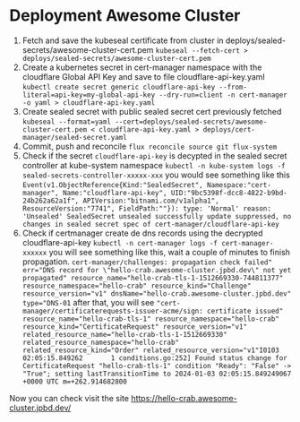 # Deployment Awesome Cluster

1. Fetch and save the kubeseal certificate from cluster in deploys/sealed-secrets/awesome-cluster-cert.pem
 `kubeseal --fetch-cert > deploys/sealed-secrets/awesome-cluster-cert.pem`
2. Create a kubernetes secret in cert-manager namespace with the cloudflare Global API Key and save to file cloudflare-api-key.yaml
`kubectl create secret generic cloudflare-api-key --from-literal=api-key=my-global-api-key --dry-run=client -n cert-manager -o yaml > cloudflare-api-key.yaml`
3. Create sealed secret with public sealed secret cert previously fetched
`kubeseal --format=yaml --cert=deploys/sealed-secrets/awesome-cluster-cert.pem < cloudflare-api-key.yaml > deploys/cert-manager/sealed-secret.yaml`
4. Commit, push and reconcile
    `flux reconcile source git flux-system`
5. Check if the secret `cloudflare-api-key` is decypted in the sealed secret controller at kube-system namespace
`kubectl -n kube-system logs -f sealed-secrets-controller-xxxxx-xxx`
you would see something like this
```Event(v1.ObjectReference{Kind:"SealedSecret", Namespace:"cert-manager", Name:"cloudflare-api-key", UID:"9bc5398f-dcc8-4822-b9bd-24b262a62a1f", APIVersion:"bitnami.com/v1alpha1", ResourceVersion:"7741", FieldPath:""}): type: 'Normal' reason: 'Unsealed' SealedSecret unsealed successfully update suppressed, no changes in sealed secret spec of cert-manager/cloudflare-api-key```
6. Check if certmanager create de dns records using the decrypted cloudflare-api-key
`kubectl -n cert-manager logs -f cert-manager-xxxxxx`
you will see something like this, wait a couple of minutes to finish propagation.
```cert-manager/challenges: propagation check failed" err="DNS record for \"hello-crab.awesome-cluster.jpbd.dev\" not yet propagated" resource_name="hello-crab-tls-1-1512669330-744811377" resource_namespace="hello-crab" resource_kind="Challenge" resource_version="v1" dnsName="hello-crab.awesome-cluster.jpbd.dev" type="DNS-01``` 
after that, you will see
```"cert-manager/certificaterequests-issuer-acme/sign: certificate issued" resource_name="hello-crab-tls-1" resource_namespace="hello-crab" resource_kind="CertificateRequest" resource_version="v1" related_resource_name="hello-crab-tls-1-1512669330" related_resource_namespace="hello-crab" related_resource_kind="Order" related_resource_version="v1"I0103 02:05:15.849262       1 conditions.go:252] Found status change for CertificateRequest "hello-crab-tls-1" condition "Ready": "False" -> "True"; setting lastTransitionTime to 2024-01-03 02:05:15.849249067 +0000 UTC m=+262.914682800```

Now you can check visit the site https://hello-crab.awesome-cluster.jpbd.dev/